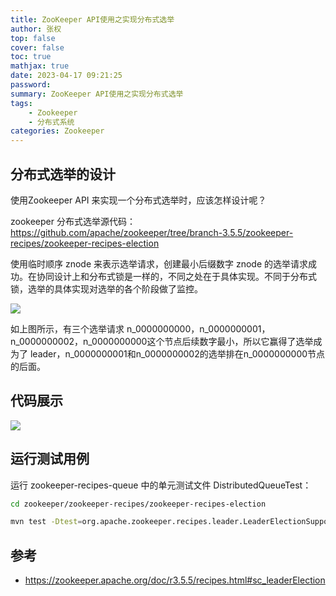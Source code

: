 ```yaml
---
title: ZooKeeper API使用之实现分布式选举
author: 张权
top: false
cover: false
toc: true
mathjax: true
date: 2023-04-17 09:21:25
password:
summary: ZooKeeper API使用之实现分布式选举
tags:
	- Zookeeper
	- 分布式系统
categories: Zookeeper
---
```


## 分布式选举的设计

使用Zookeeper API 来实现一个分布式选举时，应该怎样设计呢？

zookeeper 分布式选举源代码：https://github.com/apache/zookeeper/tree/branch-3.5.5/zookeeper-recipes/zookeeper-recipes-election

使用临时顺序 znode 来表示选举请求，创建最小后缀数字 znode 的选举请求成功。在协同设计上和分布式锁是一样的，不同之处在于具体实现。不同于分布式锁，选举的具体实现对选举的各个阶段做了监控。

![](https://cdn.jsdelivr.net/gh/dendi875/images/PicGo/20230326180224.png)

如上图所示，有三个选举请求 n_0000000000，n_0000000001，n_0000000002，n_0000000000这个节点后续数字最小，所以它赢得了选举成为了 leader，n_0000000001和n_0000000002的选举排在n_0000000000节点的后面。

## 代码展示

![](https://cdn.jsdelivr.net/gh/dendi875/images/PicGo/20230326180719.png)

## 运行测试用例

运行 zookeeper-recipes-queue 中的单元测试文件 DistributedQueueTest：

```bash
cd zookeeper/zookeeper-recipes/zookeeper-recipes-election

mvn test -Dtest=org.apache.zookeeper.recipes.leader.LeaderElectionSupportTest
```

## 参考

* https://zookeeper.apache.org/doc/r3.5.5/recipes.html#sc_leaderElection